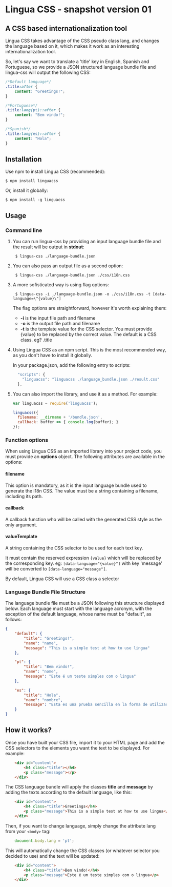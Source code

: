# Lingua CSS - snapshot version 01
## A CSS based internationalization tool

Lingua CSS takes advantage of the CSS pseudo class lang, and changes the language based on it, which makes it work as an interesting internationalization tool.

So, let's say we want to translate a 'title' key in English, Spanish and Portuguese, so we provide a JSON structured language bundle file and lingua-css will output the following CSS:

```css
/*Default language*/
.title:after {
    content: "Greetings!";
}

/*Portuguese*/
.title:lang(pt)::after {
    content: "Bem vindo!";
}

/*Spanish*/
.title:lang(es)::after {
    content: "Hola";
}
```

## Installation

Use npm to install Lingua CSS (recommended):

    $ npm install linguacss

Or, install it globally:

    $ npm install -g linguacss

## Usage

### Command line

1. You can run lingua-css by providing an input language bundle file and the result will be output in **stdout**:

        $ lingua-css ./language-bundle.json

2. You can also pass an output file as a second option:

        $ lingua-css ./language-bundle.json ./css/i18n.css

3. A more sofisticated way is using flag options:

        $ lingua-css -i ./language-bundle.json -o ./css/i18n.css -t [data-language=\"{value}\"]

    The flag options are straightforward, however it's worth explaining them:
    * **-i** is the input file path and filename
    * **-o** is the output file path and filename
    * **-t** is the template value for the CSS selector. You must provide {value} to be replaced by the correct value. The default is a CSS class. eg? .title

4. Using Lingua CSS as an npm script. This is the most recommended way, as you don't have to install it globally.

    In your package.json, add the following entry to scripts:

    ```javascript
      "scripts": {
        "linguacss": "linguacss ./language_bundle.json ./result.css"
      },
    ```

5. You can also import the library, and use it as a method. For example:

    ```javascript
    var linguacss = require('linguacss');
    
    linguacss({
      filename: __dirname + '/bundle.json', 
      callback: buffer => { console.log(buffer); }
    });
    ```

### Function options

When using Lingua CSS as an imported library into your project code, you must provide an **options** object.
The following attributes are available in the options:

#### filename

This option is mandatory, as it is the input language bundle used to generate the i18n CSS.
The value must be a string containing a filename, including its path.

#### callback

A callback function who will be called with the generated CSS style as the only argument.

#### valueTemplate

A string containing the CSS selector to be used for each text key.

It must contain the reserved expression `{value}` which will be replaced by the corresponding key. eg: `[data-language="{value}"]` with key 'message' will be converted to `[data-language="message"]`.

By default, Lingua CSS will use a CSS class a selector

### Language Bundle File Structure 

The language bundle file must be a JSON following this structure displayed below.
Each language must start with the language acronym, with the exception of the default language, whose name must be "default", as follows:


```json
{
    "default": {
        "title": "Greetings!",
        "name": "name",
        "message": "This is a simple test at how to use lingua"
    },

    "pt": {
        "title": "Bem vindo!",
        "name": "nome",
        "message": "Este é um teste simples com o lingua"
    },

    "es": {
        "title": "Hola",
        "name": "nombre",
        "message": "Esta es una prueba sencilla en la forma de utilizar lingua"
    }
}
```

## How it works?

Once you have built your CSS file, import it to your HTML page and add the CSS selectors to the elements you want the text to be displayed. For example:

```html
    <div id="content">
        <h4 class="title"></h4>
        <p class="message"></p>
    </div>
```

The CSS language bundle will apply the classes **title** and **message** by adding the texts according to the default language, like this:

```html
    <div id="content">
        <h4 class="title">Greetings</h4>
        <p class="message">This is a simple test at how to use lingua</p>
    </div>
```

Then, if you want to change language, simply change the attribute lang from your `<body>` tag:

```javascript
    document.body.lang = 'pt';
```

This will automatically change the CSS classes (or whatever selector you decided to use) and the text will be updated:

```html
    <div id="content">
        <h4 class="title">Bem vindo!</h4>
        <p class="message">Este é um teste simples com o lingua</p>
    </div>
```
